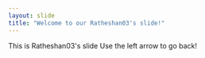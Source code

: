 ```yaml
---
layout: slide
title: "Welcome to our Ratheshan03's slide!"
---
```


This is Ratheshan03's slide
Use the left arrow to go back!
